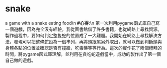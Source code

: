 # snake
a game with a snake eating food\n
**#心得:**\n
第一次利用pygame函式庫自己寫一個遊戲，因為完全沒有經驗，我從圖書館借了許多書籍，也從網路上尋找資源。製作過程中，要如何判定整隻蛇的位置成了一大難題。我開始在網路上尋找解決方法，發現可以把整條蛇設為一個串列，再將頭跟尾另外取出，就可以做到判斷頭與身體各點的位置並確認是否有撞牆，吃毒藥等等行為。這次的實作花了兩個禮拜的時間，將pygame函式庫理解，並利用在貪吃蛇遊戲當中，成功的製作出了第一個自己做的遊戲。

